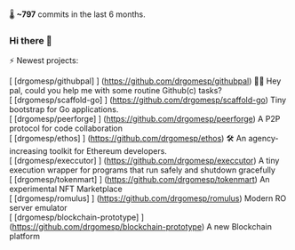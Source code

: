 
🌡️ **~797** commits in the last 6 months.

### Hi there 👋

⚡ Newest projects:

[ [drgomesp/githubpal] ] (https://github.com/drgomesp/githubpal) 👷🏽 Hey pal, could you help me with some routine Github(c) tasks?<br/>
[ [drgomesp/scaffold-go] ] (https://github.com/drgomesp/scaffold-go) Tiny bootstrap for Go applications.<br/>
[ [drgomesp/peerforge] ] (https://github.com/drgomesp/peerforge) A P2P protocol for code collaboration<br/>
[ [drgomesp/ethos] ] (https://github.com/drgomesp/ethos) :hammer_and_wrench: An agency-increasing toolkit for Ethereum developers.<br/>
[ [drgomesp/execcutor] ] (https://github.com/drgomesp/execcutor) A tiny execution wrapper for programs that run safely and shutdown gracefully<br/>
[ [drgomesp/tokenmart] ] (https://github.com/drgomesp/tokenmart) An experimental NFT Marketplace<br/>
[ [drgomesp/romulus] ] (https://github.com/drgomesp/romulus) Modern RO server emulator<br/>
[ [drgomesp/blockchain-prototype] ] (https://github.com/drgomesp/blockchain-prototype) A new Blockchain platform<br/>

